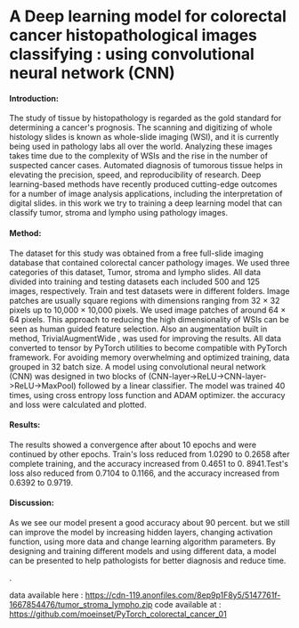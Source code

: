 # A Deep learning model for colorectal cancer histopathological images classifying : using convolutional neural network (CNN) 

#### Introduction: 
The study of tissue by histopathology is regarded as the gold standard for determining a cancer's prognosis. The scanning and digitizing of whole histology slides is known as whole-slide imaging (WSI), and it is currently being used in pathology labs all over the world. Analyzing these images takes time due to the complexity of WSIs and the rise in the number of suspected cancer cases. Automated diagnosis of tumorous tissue helps in elevating the precision, speed, and reproducibility of research. Deep learning-based methods have recently produced cutting-edge outcomes for a number of image analysis applications, including the interpretation of digital slides. in this work we try to training a deep learning model that can classify tumor, stroma and lympho using pathology images.
#### Method: 
The dataset for this study was obtained from a free full-slide imaging database that contained colorectal cancer pathology images. We used three categories of this dataset, Tumor, stroma and lympho slides. All data divided into training and testing datasets each included 500 and 125 images, respectively. Train and test datasets were in different folders. Image patches are usually square regions with dimensions ranging from 32 × 32 pixels up to 10,000 × 10,000 pixels. We used image patches of around 64 × 64 pixels. This approach to reducing the high dimensionality of WSIs can be seen as human guided feature selection. Also an augmentation built in method, TrivialAugmentWide , was used for improving the results. All data converted to tensor by PyTorch utilities to become compatible with PyTorch framework. For avoiding memory overwhelming and optimized training, data grouped in 32 batch size. A model using convolutional neural network (CNN) was designed in two blocks of (CNN-layer->ReLU->CNN-layer->ReLU->MaxPool) followed by a linear classifier. The model was trained 40 times, using cross entropy loss function and ADAM optimizer. the accuracy and loss were calculated and plotted. 
#### Results:
The results showed a convergence after about 10 epochs and were continued by other epochs. Train's loss reduced from 1.0290 to 0.2658 after complete training, and the accuracy increased from 0.4651 to 0. 8941.Test's loss also reduced from 0.7104 to 0.1166, and the accuracy increased from 0.6392 to 0.9719.
#### Discussion:
As we see our model present a good accuracy about 90 percent. but we still can improve the model by increasing hidden layers, changing activation function, using more data and change learning algorithm parameters. By designing and training different models and using different data, a model can be presented to help pathologists for better diagnosis and reduce time.

.


data available here : https://cdn-119.anonfiles.com/8ep9p1F8y5/5147761f-1667854476/tumor_stroma_lympho.zip
code available at : https://github.com/moeinset/PyTorch_colorectal_cancer_01
